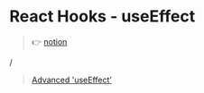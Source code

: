 # React Hooks - useEffect

> 👉 [notion](https://www.notion.so/xtring/React-Hooks-useEffect-33d21dce3edd4d18a200ae742ac3e789)

/

> [Advanced 'useEffect'](https://www.notion.so/xtring/Advanced-useEffect-62e44210a720406996acf392acb303b6)
